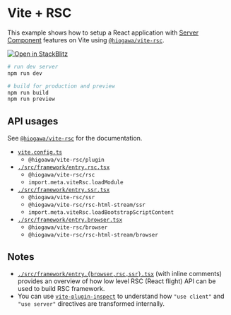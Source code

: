 # Vite + RSC

This example shows how to setup a React application with [Server Component](https://react.dev/reference/rsc/server-components) features on Vite using [`@hiogawa/vite-rsc`](https://github.com/hi-ogawa/vite-plugins/tree/main/packages/rsc).

[![Open in StackBlitz](https://developer.stackblitz.com/img/open_in_stackblitz.svg)](https://stackblitz.com/github/hi-ogawa/vite-plugins/tree/main/packages/rsc/examples/starter)

```sh
# run dev server
npm run dev

# build for production and preview
npm run build
npm run preview
```

## API usages

See [`@hiogawa/vite-rsc`](https://github.com/hi-ogawa/vite-plugins/tree/main/packages/rsc) for the documentation.

- [`vite.config.ts`](./vite.config.ts)
  - `@higoawa/vite-rsc/plugin`
- [`./src/framework/entry.rsc.tsx`](./src/framework/entry.rsc.tsx)
  - `@hiogawa/vite-rsc/rsc`
  - `import.meta.viteRsc.loadModule`
- [`./src/framework/entry.ssr.tsx`](./src/framework/entry.ssr.tsx)
  - `@hiogawa/vite-rsc/ssr`
  - `@hiogawa/vite-rsc/rsc-html-stream/ssr`
  - `import.meta.viteRsc.loadBootstrapScriptContent`
- [`./src/framework/entry.browser.tsx`](./src/framework/entry.browser.tsx)
  - `@hiogawa/vite-rsc/browser`
  - `@hiogawa/vite-rsc/rsc-html-stream/browser`

## Notes

- [`./src/framework/entry.{browser,rsc,ssr}.tsx`](./src/framework) (with inline comments) provides an overview of how low level RSC (React flight) API can be used to build RSC framework.
- You can use [`vite-plugin-inspect`](https://github.com/antfu-collective/vite-plugin-inspect) to understand how `"use client"` and `"use server"` directives are transformed internally.
